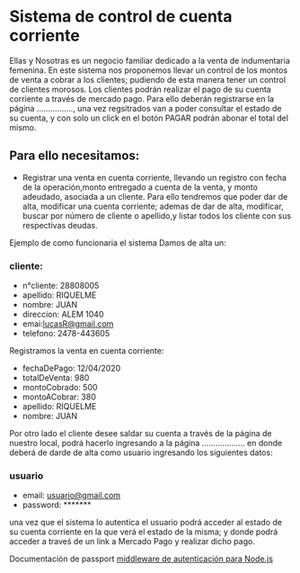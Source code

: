 # Sistema de control de cuenta corriente
 Ellas y Nosotras es un negocio familiar dedicado a la venta de indumentaria femenina.
 En este sistema nos proponemos llevar un control de los montos de venta a cobrar a los clientes; pudiendo de esta manera tener un control de clientes morosos. 
 Los clientes podrán realizar el pago de su cuenta corriente a través de mercado pago. Para ello deberán registrarse en la página ................, una vez regsitrados van a poder consultar el estado de su cuenta, y con solo un click en el botón PAGAR podrán abonar el total del mismo.
 
 
 ## Para ello necesitamos:
 * Registrar una venta  en cuenta corriente, llevando un registro con fecha de la operación,monto entregado a cuenta de la venta, y monto adeudado, asociada a un cliente. Para ello tendremos que poder dar de alta, modificar una cuenta corriente; ademas de dar de alta, modificar, buscar por número  de cliente o apellido,y listar todos los cliente con sus respectivas deudas.
  
   
Ejemplo de como funcionaria el sistema
Damos de alta un:
 
 ### cliente:
 * n°cliente: 28808005
 * apellido: RIQUELME
 * nombre: JUAN
 * direccion: ALEM 1040
 * emai:lucasR@gmail.com
 * telefono: 2478-443605


 Registramos la venta en cuenta corriente:
 * fechaDePago: 12/04/2020
 * totalDeVenta: 980
 * montoCobrado: 500
 * montoACobrar: 380
 * apellido: RIQUELME
 * nombre: JUAN

 
 Por otro lado el cliente desee saldar su cuenta a través de la página de nuestro local, podrá hacerlo ingresando a la página ...................  en donde deberá de darde de alta como usuario ingresando los siguientes datos:
 
   ### usuario 
 * email: usuario@gmail.com
 * password: *******

 una vez que el sistema lo autentica el usuario podrá acceder al estado de su cuenta corriente en la que verá el estado de la misma; y donde podrá acceder a traveś de un link a Mercado Pago y realizar dicho pago. 

 


 Documentación de passport
[ middleware de autenticación para Node.js ](http://www.passportjs.org/)





 
